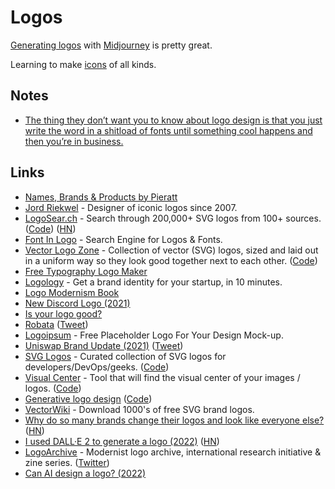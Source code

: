 # Logos

[Generating logos](https://twitter.com/sindresorhus/status/1590640203781533696) with [Midjourney](https://www.midjourney.com/) is pretty great.

Learning to make [icons](icons.md) of all kinds.

## Notes

- [The thing they don’t want you to know about logo design is that you just write the word in a shitload of fonts until something cool happens and then you’re in business.](https://twitter.com/kevintwohy/status/1543300070535077888)

## Links

- [Names, Brands & Products by Pieratt](http://pieratt.com/)
- [Jord Riekwel](http://larkef.com/) - Designer of iconic logos since 2007.
- [LogoSear.ch](https://logosear.ch/search.html) - Search through 200,000+ SVG logos from 100+ sources. ([Code](https://github.com/VectorLogoZone/logosearch)) ([HN](https://news.ycombinator.com/item?id=23517394))
- [Font In Logo](https://www.fontinlogo.com/) - Search Engine for Logos & Fonts.
- [Vector Logo Zone](https://www.vectorlogo.zone/?q=) - Collection of vector (SVG) logos, sized and laid out in a uniform way so they look good together next to each other. ([Code](https://github.com/VectorLogoZone/vectorlogozone))
- [Free Typography Logo Maker](https://formito.com/tools/logo)
- [Logology](https://www.logology.co/) - Get a brand identity for your startup, in 10 minutes.
- [Logo Modernism Book](https://www.amazon.com/Logo-Modernism-English-French-German/dp/3836545306)
- [New Discord Logo (2021)](https://blog.discord.com/happy-blurpthday-to-discord-a-place-for-everything-you-can-imagine-fc99ee0a77c0)
- [Is your logo good?](https://logotester.thework.market/)
- [Robata](https://wearemucho.com/project/robata/) ([Tweet](https://twitter.com/hofstededesign/status/1448435096646668290))
- [Logoipsum](https://logoipsum.com/) - Free Placeholder Logo For Your Design Mock-up.
- [Uniswap Brand Update (2021)](https://uniswap.org/blog/brand-update/) ([Tweet](https://twitter.com/Uniswap/status/1457826935950675973))
- [SVG Logos](https://svgporn.com/) - Curated collection of SVG logos for developers/DevOps/geeks. ([Code](https://github.com/gilbarbara/logos))
- [Visual Center](https://javier.xyz/visual-center/) - Tool that will find the visual center of your images / logos. ([Code](https://github.com/javierbyte/visual-center))
- [Generative logo design](https://components.ai/notes/logo) ([Code](https://github.com/components-ai/logo))
- [VectorWiki](https://vectorwiki.com/) - Download 1000's of free SVG brand logos.
- [Why do so many brands change their logos and look like everyone else?](https://velvetshark.com/articles/why-do-brands-change-their-logos-and-look-like-everyone-else) ([HN](https://news.ycombinator.com/item?id=32040506))
- [I used DALL·E 2 to generate a logo (2022)](https://jacobmartins.com/posts/how-i-used-dalle2-to-generate-the-logo-for-octosql/) ([HN](https://news.ycombinator.com/item?id=32320491))
- [LogoArchive](https://www.logo-archive.org/) - Modernist logo archive, international research initiative & zine series. ([Twitter](https://twitter.com/LogoArchive))
- [Can AI design a logo? (2022)](https://twitter.com/LinusEkenstam/status/1603276180823547904)
